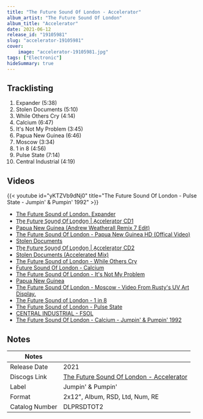 ```yaml
---
title: "The Future Sound Of London - Accelerator"
album_artist: "The Future Sound Of London"
album_title: "Accelerator"
date: 2021-06-12
release_id: "19105981"
slug: "accelerator-19105981"
cover:
    image: "accelerator-19105981.jpg"
tags: ["Electronic"]
hideSummary: true
---
```


## Tracklisting
1. Expander (5:38)
2. Stolen Documents (5:10)
3. While Others Cry (4:14)
4. Calcium (6:47)
5. It's Not My Problem (3:45)
6. Papua New Guinea (6:46)
7. Moscow (3:34)
8. 1 in 8 (4:56)
9. Pulse State (7:14)
10. Central Industrial (4:19)

## Videos
{{< youtube id="yKTZVb9dNj0" title="The Future Sound Of London - Pulse State - Jumpin' & Pumpin' 1992" >}}
- [The Future Sound of London. Expander](https://www.youtube.com/watch?v=UEPGLQAoNFc)
- [T̲h̲e̲ ̲F̲u̲t̲u̲r̲e̲ ̲S̲o̲u̲n̲d̲ ̲O̲f̲ ̲L̲o̲n̲d̲o̲n̲ | A̲c̲c̲e̲l̲e̲r̲a̲t̲o̲r̲ CD1](https://www.youtube.com/watch?v=9PJhTBFN5GE)
- [Papua New Guinea (Andrew Weatherall Remix 7 Edit)](https://www.youtube.com/watch?v=7yGjN-pNy0s)
- [The Future Sound Of London - Papua New Guinea HD (Offical Video)](https://www.youtube.com/watch?v=wfWMv8Y1V5E)
- [Stolen Documents](https://www.youtube.com/watch?v=8pwHvkf2Cg8)
- [T̲h̲e̲ ̲F̲u̲t̲u̲r̲e̲ ̲S̲o̲u̲n̲d̲ ̲O̲f̲ ̲L̲o̲n̲d̲o̲n̲ | A̲c̲c̲e̲l̲e̲r̲a̲t̲o̲r̲ CD2](https://www.youtube.com/watch?v=fDVsuZ9kbNQ)
- [Stolen Documents (Accelerated Mix)](https://www.youtube.com/watch?v=xU6V_1Q114o)
- [The Future Sound of London - While Others Cry](https://www.youtube.com/watch?v=6i0LtFyV8KM)
- [Future Sound Of London - Calcium](https://www.youtube.com/watch?v=a4iyPMWOZkY)
- [The Future Sound Of London - It's Not My Problem](https://www.youtube.com/watch?v=y2n100-94Uc)
- [Papua New Guinea](https://www.youtube.com/watch?v=6QCXpHdW9ak)
- [The Future Sound Of London - Moscow - Video From Rusty's UV Art Display.](https://www.youtube.com/watch?v=_coOzPytQ9w)
- [The Future Sound of London - 1 in 8](https://www.youtube.com/watch?v=Zu9ak4tCas0)
- [The Future Sound of London - Pulse State](https://www.youtube.com/watch?v=F0RI8L6e7Y0)
- [CENTRAL INDUSTRIAL - FSOL](https://www.youtube.com/watch?v=cOYJ7-HaZSQ)
- [The Future Sound Of London - Calcium - Jumpin' & Pumpin' 1992](https://www.youtube.com/watch?v=-Mo8N_03mq4)

## Notes

| Notes          |             |
| ---------------| ----------- |
| Release Date   | 2021 |
| Discogs Link   | [The Future Sound Of London - Accelerator](https://www.discogs.com/release/19105981) |
| Label          | Jumpin' & Pumpin' |
| Format         | 2x12\", Album, RSD, Ltd, Num, RE |
| Catalog Number | DLPRSDTOT2 |

